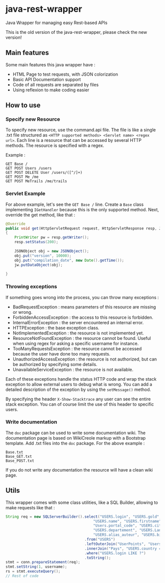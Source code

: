 # java-rest-wrapper
Java Wrapper for managing easy Rest-based APIs

This is the old version of the java-rest-wrapper, please check the new version!

## Main features
Some main features this java wrapper have :
* HTML Page to test requests, with JSON colorization
* Basic API Documentation support
* Code of all requests are separated by files
* Using reflexion to make coding easier


## How to use

### Specify new Resource
To specify new resource, use the command.api file. The file is like a single .txt file structured as `<HTTP supported methods> <Servlet name> <regex url>`. Each line is a resource that can be accessed by several HTTP methods. The resource is specified with a regex.

Example :
```
GET Base /
GET POST Users /users
GET POST DELETE User /users/([^/]+)
GET POST Me /me
GET POST MeTrails /me/trails
```

### Servlet Example
For above example, let's see the `GET Base /` line.
Create a `Base` class implementing `IGetHandler` because this is the only supported method.
Next, override the get method, like that :
```java
@Override
public void get(HttpServletRequest request, HttpServletResponse resp, JSONWriter jw) throws Exception
{
    PrintWriter pw = resp.getWriter();
    resp.setStatus(200);
    
    JSONObject obj = new JSONObject();
    obj.put("version", 10000);
    obj.put("compilation_date", new Date().getTime());
    jw.putDataObject(obj);
    
}
```

### Throwing exceptions
If something goes wrong into the process, you can throw many exceptions :
* BadRequestException : means parameters of this resource are missing or wrong.
* ForbiddenAccessException : the access to this resource is forbidden.
* InternalErrorException : the server encountered an internal error.
* HTTPException : the base exception class.
* NotImplementedException : the resource is not implemented yet.
* ResourceNotFoundException : the resource cannot be found. Useful when using regex for asking a specific username for instance.
* TooManyRequestsException : the resource cannot be accessed because the user have done too many requests.
* UnauthorizedAccessException : the resource is not authorized, but can be authorized by specifying some details.
* UnavailableServiceException : the resource is not available.

Each of these exceptions handle the status HTTP code and wrap the stack exception to allow external users to debug what is wrong. You can add a detailed description of the exception by using the `setMessage()` method.

By specifying the header `X-Show-Stacktrace` any user can see the entire stack exception. You can of course limit the use of this header to specific users.

### Write documentation

The `doc` package can be used to write some documentation wiki. The documentation page is based on WikiCreole markup with a Bootstrap template. Add .txt files into the `doc` package. For the above example :

```
Base.txt
Base_GET.txt
Base_POST.txt
```
If you do not write any documentation the resource will have a clean wiki page.

## Utils
This wrapper comes with some class utilities, like a SQL Builder, allowing to make requests like that :
```java
String req = new SQLServerBuilder().select("USERS.login", "USERS.gold", "USERS.email", 
                                        "USERS.name", "USERS.firstname", "USERS.address", 
                                        "Users.portal_code", "USERS.city", "Pays.Pays AS country",
                                        "USERS.departement", "USERS.LangMat", "Users.Etoiles", 
                                        "USERS.alias_auteur", "USERS.birth_date", "COALESCE (UserPoints.points, 0) AS pts")
                                    .from("USERS")
                                    .leftOuterJoin("UserPoints", "Users.login = UserPoints.user_id")
                                    .innerJoin("Pays", "USERS.country = Pays.ID")
                                    .where("USERS.login LIKE ?")
                                    .toString();
stmt = conn.prepareStatement(req);
stmt.setString(1, username);
rs = stmt.executeQuery();
// Rest of code
```
